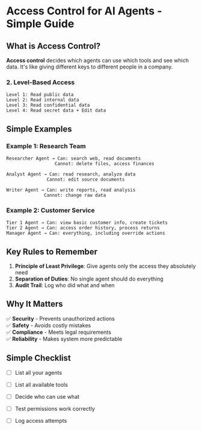 # Access Control for AI Agents - Simple Guide

## What is Access Control?
**Access control** decides which agents can use which tools and see which data. It's like giving different keys to different people in a company.


### 2. **Level-Based Access**
```
Level 1: Read public data
Level 2: Read internal data  
Level 3: Read confidential data
Level 4: Read secret data + Edit data
```

## Simple Examples

### Example 1: Research Team
```
Researcher Agent → Can: search web, read documents
                  Cannot: delete files, access finances

Analyst Agent → Can: read research, analyze data
               Cannot: edit source documents

Writer Agent → Can: write reports, read analysis
              Cannot: change raw data
```

### Example 2: Customer Service
```
Tier 1 Agent → Can: view basic customer info, create tickets
Tier 2 Agent → Can: access order history, process returns
Manager Agent → Can: everything, including override actions
```

## Key Rules to Remember

1. **Principle of Least Privilege**: Give agents only the access they absolutely need
2. **Separation of Duties**: No single agent should do everything
3. **Audit Trail**: Log who did what and when

## Why It Matters
✅ **Security** - Prevents unauthorized actions  
✅ **Safety** - Avoids costly mistakes  
✅ **Compliance** - Meets legal requirements  
✅ **Reliability** - Makes system more predictable  

## Simple Checklist
- [ ] List all your agents
- [ ] List all available tools
- [ ] Decide who can use what
- [ ] Test permissions work correctly
- [ ] Log access attempts


